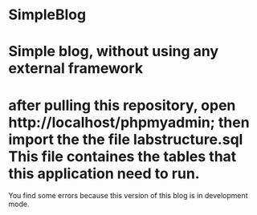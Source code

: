# SimpleBlog
Simple blog, without using any external framework
=================================================
after pulling this repository, open http://localhost/phpmyadmin; then import the the file **labstructure.sql** This file containes the tables that this application need to run.
======





You find some errors because this version of this blog is in development mode.

